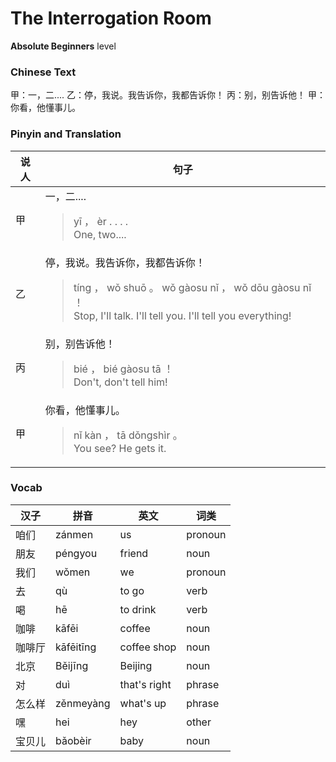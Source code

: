 # The Interrogation Room
**Absolute Beginners** level
### Chinese Text
甲：一，二....
乙：停，我说。我告诉你，我都告诉你！
丙：别，别告诉他！
甲：你看，他懂事儿。

### Pinyin and Translation
|说人|句子|
|----|----|
|甲|一，二....<blockquote>yī ， èr . . . .<br />One, two....</blockquote>|
|乙|停，我说。我告诉你，我都告诉你！<blockquote>tíng ， wǒ shuō 。 wǒ gàosu nǐ ， wǒ dōu gàosu nǐ ！<br />Stop, I'll talk. I'll tell you. I'll tell you everything!</blockquote>|
|丙|别，别告诉他！<blockquote>bié ， bié gàosu tā ！<br />Don't, don't tell him!</blockquote>|
|甲|你看，他懂事儿。<blockquote>nǐ kàn ， tā dǒngshìr 。<br />You see? He gets it.</blockquote>|
### Vocab
|汉子|拼音|英文|词类|
|----|----|----|----|
|咱们|zánmen|us|pronoun|
|朋友|péngyou|friend|noun|
|我们|wǒmen|we|pronoun|
|去|qù|to go|verb|
|喝|hē|to drink|verb|
|咖啡|kāfēi|coffee|noun|
|咖啡厅|kāfēitīng|coffee shop|noun|
|北京|Běijīng|Beijing|noun|
|对|duì|that's right|phrase|
|怎么样|zěnmeyàng|what's up|phrase|
|嘿|hei|hey|other|
|宝贝儿|bǎobèir|baby|noun|